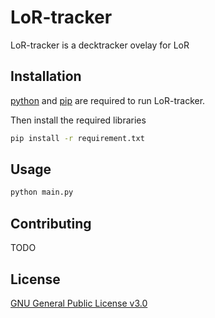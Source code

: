 # LoR-tracker

LoR-tracker is a decktracker ovelay for LoR

## Installation

[python](https://www.python.org/downloads/windows/)  and [pip](https://pip.pypa.io/en/stable/) are required to run LoR-tracker.

Then install the required libraries
```bash
pip install -r requirement.txt
```

## Usage

```bash
python main.py
```

## Contributing
TODO

## License
[GNU General Public License v3.0](https://github.com/LoR-decktracker/LoR-tracker/blob/master/LICENSE)
